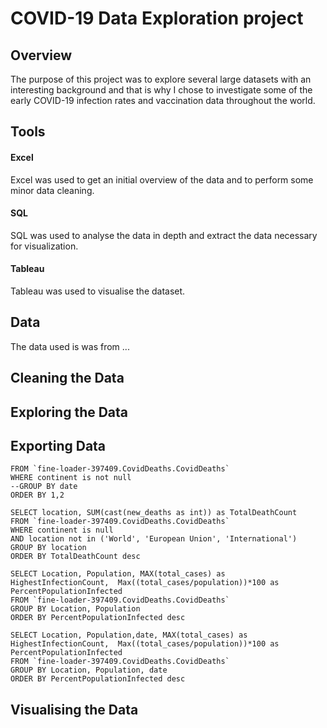 # COVID-19 Data Exploration project

## Overview
The purpose of this project was to explore several large datasets with an interesting background and that is why I chose to investigate some of the early COVID-19 infection rates and vaccination data throughout the world.

## Tools

#### Excel
Excel was used to get an initial overview of the data and to perform some minor data cleaning.

#### SQL
SQL was used to analyse the data in depth and extract the data necessary for visualization.

#### Tableau
Tableau was used to visualise the dataset.

## Data

The data used is was from ...

## Cleaning the Data

## Exploring the Data

## Exporting Data

```SELECT SUM(new_cases) as total_cases, SUM(cast(new_deaths as int)) as total_deaths, SUM(cast(new_deaths as int))/SUM(New_Cases)*100 as DeathPercentage
FROM `fine-loader-397409.CovidDeaths.CovidDeaths`
WHERE continent is not null 
--GROUP BY date
ORDER BY 1,2

SELECT location, SUM(cast(new_deaths as int)) as TotalDeathCount
FROM `fine-loader-397409.CovidDeaths.CovidDeaths`
WHERE continent is null 
AND location not in ('World', 'European Union', 'International')
GROUP BY location
ORDER BY TotalDeathCount desc

SELECT Location, Population, MAX(total_cases) as HighestInfectionCount,  Max((total_cases/population))*100 as PercentPopulationInfected
FROM `fine-loader-397409.CovidDeaths.CovidDeaths`
GROUP BY Location, Population
ORDER BY PercentPopulationInfected desc

SELECT Location, Population,date, MAX(total_cases) as HighestInfectionCount,  Max((total_cases/population))*100 as PercentPopulationInfected
FROM `fine-loader-397409.CovidDeaths.CovidDeaths`
GROUP BY Location, Population, date
ORDER BY PercentPopulationInfected desc
```

## Visualising the Data
